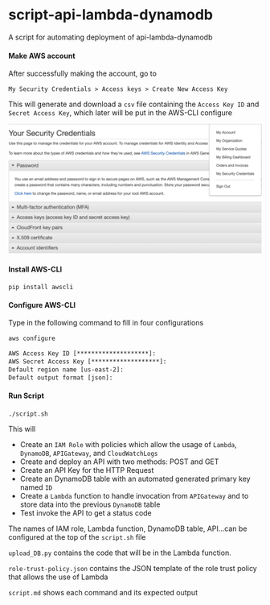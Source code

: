 # script-api-lambda-dynamodb
A script for automating deployment of api-lambda-dynamodb

#### Make AWS account

After successfully making the account, go to
```
My Security Credentials > Access keys > Create New Access Key
```
This will generate and download a `csv` file containing the
`Access Key ID` and `Secret Access Key`, which later will be put
in the AWS-CLI configure

![AWS Secret Credential Page](aws_credential_page.png)

#### Install AWS-CLI
```
pip install awscli
```

#### Configure AWS-CLI

Type in the following command to fill in four configurations
```
aws configure
```

```
AWS Access Key ID [********************]:
AWS Secret Access Key [*******************]:
Default region name [us-east-2]:
Default output format [json]:
```

#### Run Script

```
./script.sh
```
This will
- Create an `IAM Role` with policies which allow the
usage of `Lambda`, `DynamoDB`, `APIGateway`, and `CloudWatchLogs`
- Create and deploy an API with two methods: POST and GET
- Create an API Key for the HTTP Request
- Create an DynamoDB table with an automated generated
primary key named `ID`
- Create a `Lambda` function to handle invocation from
`APIGateway` and to store data into the previous `DynamoDB` table
- Test invoke the API to get a status code

The names of IAM role, Lambda function, DynamoDB table, API...can
be configured at the top of the `script.sh` file

`upload_DB.py` contains the code that will be in the Lambda function.

`role-trust-policy.json` contains the JSON template of the role
trust policy that allows the use of Lambda

`script.md` shows each command and its expected output

